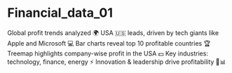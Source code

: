 # Financial_data_01
Global profit trends analyzed 🌍 USA 🇺🇸 leads, driven by tech giants like Apple and Microsoft 💻 Bar charts reveal top 10 profitable countries 🏆 Treemap highlights company-wise profit in the USA 💵 Key industries: technology, finance, energy ⚡ Innovation &amp; leadership drive profitability 🚀📊
